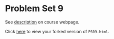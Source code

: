 # Problem Set 9

See [description](https://rudeboybert.github.io/STAT495/#problem_set_9) on course webpage.

Click [here](http://htmlpreview.github.io/?https://github.com/calebmbrooks/PS09/blob/master/PS09.html) to view your forked version of `PS09.html`.